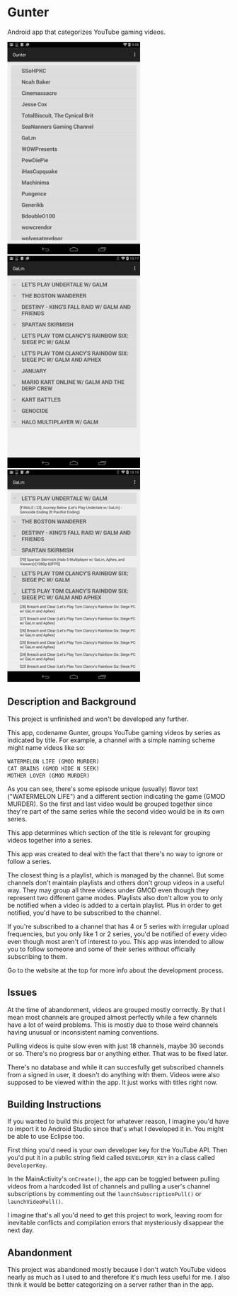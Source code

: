 # Gunter
Android app that categorizes YouTube gaming videos.

<img src="https://github.com/Grotke/screenshots/blob/master/v0.1.1channellist.png" width="300">
<img src="https://github.com/Grotke/screenshots/blob/master/v0.1.1galm_unexpanded.png" width="300">
<img src="https://github.com/Grotke/screenshots/blob/master/v0.1.1galm_expanded.png" width="300">

## Description and Background
This project is unfinished and won't be developed any further.

This app, codename Gunter, groups YouTube gaming videos by series as indicated by title. 
For example, a channel with a simple naming scheme might name videos like so:
 ```
 WATERMELON LIFE (GMOD MURDER)
 CAT BRAINS (GMOD HIDE N SEEK)
 MOTHER LOVER (GMOD MURDER)
 ```
As you can see, there's some episode unique (usually) flavor text ("WATERMELON LIFE") and a different section indicating the game (GMOD MURDER).
So the first and last video would be grouped together since they're part of the same series while the second video would be in its own series.
 
This app determines which section of the title is relevant for grouping videos together into a series.
 
This app was created to deal with the fact that there's no way to ignore or follow a series. 

The closest thing is a playlist, which is managed by the channel. 
But some channels don't maintain playlists and others don't group videos in a useful way. They may group all three videos under GMOD even though they represent two different game modes.
Playlists also don't allow you to only be notified when a video is added to a certain playlist. Plus in order to get notified, you'd have to be subscribed to the channel.
 
If you're subscribed to a channel that has 4 or 5 series with irregular upload frequencies, but you only like 1 or 2 series, you'd be notified of every video even though most aren't of interest to you. 
This app was intended to allow you to follow someone and some of their series without officially subscribing to them.

Go to the website at the top for more info about the development process.

## Issues
At the time of abandonment, videos are grouped mostly correctly. By that I mean most channels are grouped almost perfectly while a few channels have a lot of weird problems. This is mostly due to those weird channels having unusual or inconsistent naming conventions.

Pulling videos is quite slow even with just 18 channels, maybe 30 seconds or so. There's no progress bar or anything either. That was to be fixed later.

There's no database and while it can succesfully get subscribed channels from a signed in user, it doesn't do anything with them.
Videos were also supposed to be viewed within the app. It just works with titles right now.

## Building Instructions
If you wanted to build this project for whatever reason, I imagine you'd have to import it to Android Studio since that's what I developed it in. You might be able to use Eclipse too.

First thing you'd need is your own developer key for the YouTube API. Then you'd put it in a public string field called `DEVELOPER_KEY` in a class called `DeveloperKey`.

In the MainActivity's `onCreate()`, the app can be toggled between pulling videos from a hardcoded list of channels and pulling a user's channel subscriptions by commenting out the `launchSubscriptionPull()` or `launchVideoPull()`.

I imagine that's all you'd need to get this project to work, leaving room for inevitable conflicts and compilation errors that mysteriously disappear the next day.

## Abandonment
This project was abandoned mostly because I don't watch YouTube videos nearly as much as I used to and therefore it's much less useful for me. I also think it would be better categorizing on a server rather than in the app.
